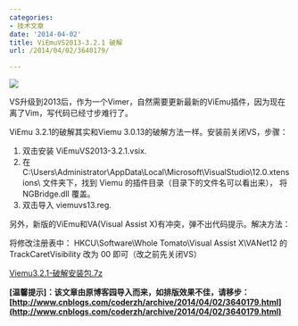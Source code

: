 ```yaml
---
categories:
- 技术文章
date: '2014-04-02'
title: ViEmuVS2013-3.2.1 破解
url: /2014/04/02/3640179/

---
```



![](http://images.cnitblog.com/blog/16913/201404/020953210788248.jpg)

VS升级到2013后，作为一个Vimer，自然需要更新最新的ViEmu插件，因为现在离了Vim，写代码已经寸步难行了。

ViEmu 3.2.1的破解其实和Viemu 3.0.13的破解方法一样。安装前关闭VS，步骤：

1. 双击安装 ViEmuVS2013-3.2.1.vsix.
2. 在 C:\Users\Administrator\AppData\Local\Microsoft\VisualStudio\12.0.xtensions\ 文件夹下，找到 Viemu 的插件目录（目录下的文件名可以看出来）， 将 NGBridge.dll 覆盖。
3. 双击导入 viemuvs13.reg.

另外，新版的ViEmu和VA(Visual Assist X)有冲突，弹不出代码提示。解决方法：

将修改注册表中：
HKCU\Software\Whole Tomato\Visual Assist X\VANet12 的TrackCaretVisibility 改为 00 即可（改之前先关闭VS）
  
[Viemu3.2.1-破解安装包.7z](http://files.cnblogs.com/coderzh/Viemu3.2.1-%E7%A0%B4%E8%A7%A3%E5%AE%89%E8%A3%85%E5%8C%85.7z)

**[温馨提示]：该文章由原博客园导入而来，如排版效果不佳，请移步：[http://www.cnblogs.com/coderzh/archive/2014/04/02/3640179.html](http://www.cnblogs.com/coderzh/archive/2014/04/02/3640179.html)**